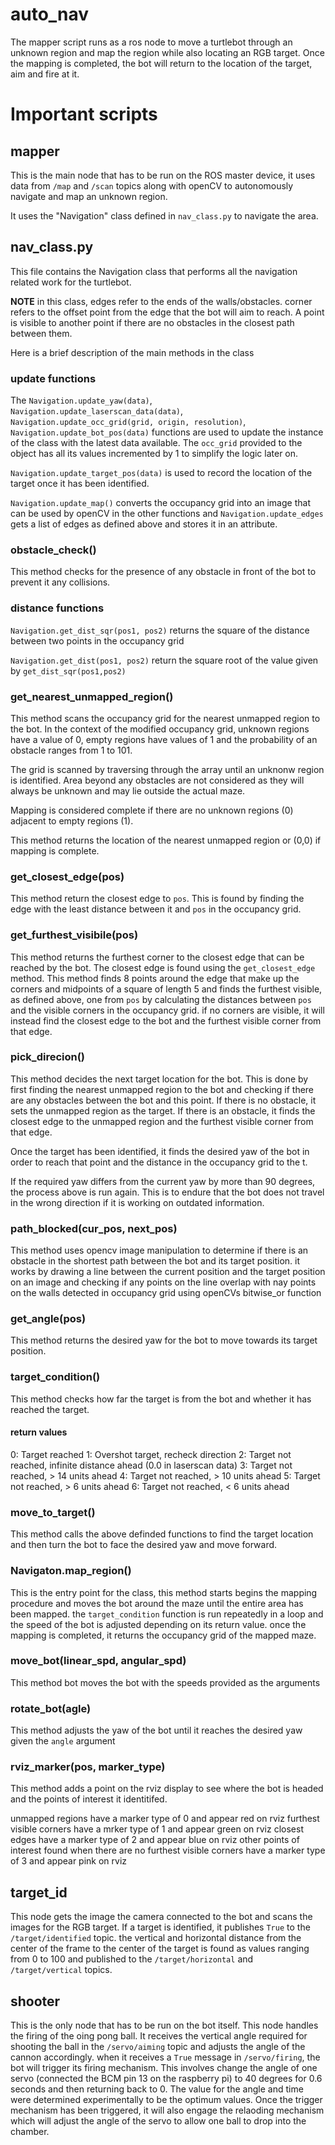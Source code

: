 # auto_nav
The mapper script runs as a ros node to move a turtlebot through an unknown region and map the region while also locating an RGB target. Once the mapping is completed, the bot will return to the location of the target, aim and fire at it.

# Important scripts
## mapper

This is the main node that has to be run on the ROS master device, it uses data from `/map` and `/scan` topics along with openCV to autonomously navigate and map an unknown region.

It uses the "Navigation" class defined in `nav_class.py` to navigate the area.

## nav_class.py

This file contains the Navigation class that performs all the navigation related work for the turtlebot.

**NOTE** in this class, edges refer to the ends of the walls/obstacles. corner refers to the offset point from the edge that the bot will aim to reach. A point is visible to another point if there are no obstacles in the closest path between them.

Here is a brief description of the main methods in the class

### update functions
The `Navigation.update_yaw(data)`, `Navigation.update_laserscan_data(data)`, `Navigation.update_occ_grid(grid, origin, resolution)`, `Navigation.update_bot_pos(data)` functions are used to update the instance of the class with the latest data available. The `occ_grid` provided to the object has all its values incremented by 1 to simplify the logic later on.

`Navigation.update_target_pos(data)` is used to record the location of the target once it has been identified.

`Navigation.update_map()` converts the occupancy grid into an image that can be used by openCV in the other functions and `Navigation.update_edges` gets a list of edges as defined above and stores it in an attribute.

### obstacle_check()
This method checks for the presence of any obstacle in front of the bot to prevent it any collisions.

### distance functions
`Navigation.get_dist_sqr(pos1, pos2)` returns the square of the distance between two points in the occupancy grid

`Navigation.get_dist(pos1, pos2)` return the square root of the value given by `get_dist_sqr(pos1,pos2)`

### get_nearest_unmapped_region()
This method scans the occupancy grid for the nearest unmapped region to the bot. In the context of the modified occupancy grid, unknown regions have a value of 0, empty regions have values of 1 and the probability of an obstacle ranges from 1 to 101.

The grid is scanned by traversing through the array until an unknonw region is identified. Area beyond any obstacles are not considered as they will always be unknown and may lie outside the actual maze.

Mapping is considered complete if there are no unknown regions (0) adjacent to empty regions (1).

This method returns the location of the nearest unmapped region or (0,0) if mapping is complete.

###  get_closest_edge(pos)
This method return the closest edge to `pos`. This is found by finding the edge with the least distance between it and `pos` in the occupancy grid.

### get_furthest_visibile(pos)
This method returns the furthest corner to the closest edge that can be reached by the bot. The closest edge is found using the `get_closest_edge` method. This method finds 8 points around the edge that make up the corners and midpoints of a square of length 5 and finds the furthest visible, as defined above, one from `pos` by calculating the distances between `pos` and the visible corners in the occupancy grid. if no corners are visible, it will instead find the closest edge to the bot and the furthest visible corner from that edge.

### pick_direcion()
This method decides the next target location for the bot. This is done by first finding the nearest unmapped region to the bot and checking if there are any obstacles between the bot and this point. If there is no obstacle, it sets the unmapped region as the target. If there is an obstacle, it finds the closest edge to the unmapped region and the furthest visible corner from that edge.

Once the target has been identified, it finds the desired yaw of the bot in order to reach that point and the distance in the occupancy grid to the t.

If the required yaw differs from the current yaw by more than 90 degrees, the process above is run again. This is to endure that the bot does not travel in the wrong direction if it is working on outdated information.

###  path_blocked(cur_pos, next_pos)
This method uses opencv image manipulation to determine if there is an obstacle in the shortest path between the bot and its target position. it works by drawing a line between the current position and the target position on an image and checking if any points on the line overlap with nay points on the walls detected in occupancy grid using openCVs bitwise_or function

### get_angle(pos)
This method returns the desired yaw for the bot to move towards its target position.

### target_condition()
This method checks how far the target is from the bot and whether it has reached the target. 

#### return values
0: Target reached
1: Overshot target, recheck direction
2: Target not reached, infinite distance ahead (0.0 in laserscan data)
3: Target not reached, > 14 units ahead
4: Target not reached, > 10 units ahead
5: Target not reached, > 6 units ahead
6: Target not reached, < 6 units ahead

### move_to_target()
This method calls the above definded functions to find the target location and then turn the bot to face the desired yaw and move forward.

### Navigaton.map_region()
This is the entry point for the class, this method starts begins the mapping procedure and moves the bot around the maze until the entire area has been mapped. the `target_condition` function is run repeatedly in a loop and the speed of the bot is adjusted depending on its return value. once the mapping is completed, it returns the occupancy grid of the mapped maze. 

### move_bot(linear_spd, angular_spd)
This method bot moves the bot with the speeds provided as the arguments

### rotate_bot(agle)
This method adjusts the yaw of the bot until it reaches the desired yaw given the `angle` argument

### rviz_marker(pos, marker_type)
This method adds a point on the rviz display to see where the bot is headed and the points of interest it identitifed.

unmapped regions have a marker type of 0 and appear red on rviz
furthest visible corners have a mrker type of 1 and appear green on rviz
closest edges have a marker type of 2 and appear blue on rviz
other points of interest found when there are no furthest visible corners have a marker type of 3 and appear pink on rviz

## target_id
This node gets the image the camera connected to the bot and scans the images for the RGB target. If a target is identified, it publishes `True` to the `/target/identified` topic. the vertical and horizontal distance from the center of the frame to the center of the target is found as values ranging from 0 to 100 and published to the `/target/horizontal` and `/target/vertical` topics. 

## shooter
This is the only node that has to be run on the bot itself. This node handles the firing of the oing pong ball. It receives the vertical angle required for shooting the ball in the `/servo/aiming` topic and adjusts the angle of the cannon accordingly. when it receives a `True` message in `/servo/firing`, the bot will trigger its firing mechanism. This involves change the angle of one servo (connected the BCM pin 13 on the raspberry pi) to 40 degrees for 0.6 seconds and then returning back to 0. The value for the angle and time were determined experimentally to be the optimum values. Once the trigger mechanism has been triggered, it will also engage the relaoding mechanism which will adjust the angle of the servo to allow one ball to drop into the chamber.